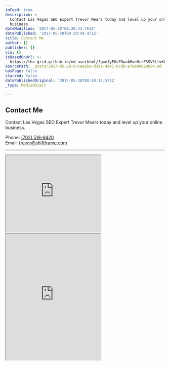 ```yaml
---
inFeed: true
description: >-
  Contact Las Vegas SEO Expert Trevor Mears today and level up your online
  business.
dateModified: '2017-05-28T08:20:43.761Z'
datePublished: '2017-05-28T08:20:44.471Z'
title: Contact Me
author: []
publisher: {}
via: {}
isBasedOnUrl: >-
  https://the-grid.github.io/ed-userhtml/?g=eJyFUsFOwzAMve8rrF3SVSLlvK07wDixISR2QxxM4q6ZmqRq0kGF-HeSdWIdm4QPkeX4PdvPnjvRqNqD72rKx54-fbbDPfbR8WI0gmBZmsKmVA4cCa-sgeBaU3VgiCTJ4AuCmhqocUugCtBoWqxCgrB1p8wW0jQ7MIW_JJayBayx9Uq8LB9XFiNJngNrjaRCGZJsAl8HQLQ9NpfZ4JuWZmc5JaGEgeUgrWg1Gc-35B8qiq676za4fUJNCYsANnm9fTvnOUpyjUc0hJ6OVAnrM9nkhO8jPM44wLM_wrILgGvEsCArva-nWaYPY3NXqsIXTWiaC6szTVJhtnPH75vCNprv3CVrWJL91SSHojWH_SVDdaP9qhsQUeBkMNH3yY16caxrMvK-VJVM-jKT2ZVVLa1GZf4bhV2DrjBcTOz3vEnm2netvA_3tCbnwqmxKYyfK0JH8IHKc87Hp7ZH_TvP-iYXox_OCtwI
sourcePath: _posts/2017-05-28-6ccee26e-d391-4a41-8cd8-a7e990628654.md
hasPage: false
starred: false
datePublishedOriginal: '2017-05-28T00:48:14.573Z'
_type: MediaObject

---
```

## Contact Me

Contact Las Vegas SEO Expert Trevor Mears today and level up your online business.

Phone: [(702) 518-9420][0]  
Email: [trevor@shiftframe.com][1]

---

<iframe src="https://the-grid.github.io/ed-userhtml/?g=eJyFUsFOwzAMve8rrF3SVSLlvK07wDixISR2QxxM4q6ZmqRq0kGF-HeSdWIdm4QPkeX4PdvPnjvRqNqD72rKx54-fbbDPfbR8WI0gmBZmsKmVA4cCa-sgeBaU3VgiCTJ4AuCmhqocUugCtBoWqxCgrB1p8wW0jQ7MIW_JJayBayx9Uq8LB9XFiNJngNrjaRCGZJsAl8HQLQ9NpfZ4JuWZmc5JaGEgeUgrWg1Gc-35B8qiq676za4fUJNCYsANnm9fTvnOUpyjUc0hJ6OVAnrM9nkhO8jPM44wLM_wrILgGvEsCArva-nWaYPY3NXqsIXTWiaC6szTVJhtnPH75vCNprv3CVrWJL91SSHojWH_SVDdaP9qhsQUeBkMNH3yY16caxrMvK-VJVM-jKT2ZVVLa1GZf4bhV2DrjBcTOz3vEnm2netvA_3tCbnwqmxKYyfK0JH8IHKc87Hp7ZH_TvP-iYXox_OCtwI" height="244" style=""></iframe>

<iframe src="https://the-grid.github.io/ed-userhtml/?g=eJzNV0tv4zYQvu-vILTYS1H5lXW2tez0EPTQQxcFeioWQUCLlEWEErUkFeeB_e8dkpIsS5QjZ3OIgDjSvGf4DTlcK_3IKdKPBd0Emj7oaaxUgFQsCkquPiB4JhkuNYsTIbPbvcRFQSV6Rhl-CPeM6HSFLmez4iECityxfIXm8IVARUToR9dAyPKcSvOGnvvMQigdqjKOqVI-fo4zCq4TketwT9ku1Su0FZxEjqTYEwX3kyXN6mjCrdBaZCt0YSLsWyRUxZIVmonc5mR1tChWaHFIqTEyn_mtUCmFPOgfi8eCC7lCkhKfagap4h0dUK50d5LS3KctxR40CVMFx49QCy7iu17Ui4GoOd5SXpezrt3c1K5r0FPwjo-l3wXEd_RJv5cMCtEPY4UTbWFVZfyRXixM6XJNc_AZoF-CVlgs5yynPocp5cWhpN48XKazye_jUWLXN1M7j8n26vbg07ekKKex3oqHXztdUZT6mGR6EUuKwWfVZvPZ7FOECkwIy3cmA8C5-41gUSShEMccWk8Jzgj6eH19DXQc3-2kKHMCNU2SxEg-hCrFROzBBEjXf4YLhVVU19ZCiQkr1Qp9NrlYPfZkXVd8IPlyjFMa3wFvJwsH0NMiRzCsQZaDFOYvWa_ffS5M8OJECA3_TP8Hu-bFZ3lbApjysN4q-6zJVuew8yS45J1FLwC3W1j0O692w20baPXMklzGX-LosOZhzUnsE1XrVlOJfaJXZPCqqNvd4zo4dE3UacJZdLQUcLpEphlCzNkOjpcYdgQqo3sqwQPmNTljhHAaxaVUJrlCMCvWKgbLIBKztLB19PtFS5yrAjou19E-ZZqG8BVbeZNV1PTdJajMTXu3902zcdiM0irq-eTit-Vl1OkkIwaJbe-YDksFDLcfVEGFmXjykpWH2qf8JBK_weLgLafk5qcxeTAFaz4MR-THIxJQeKYfzRb3ZQlbbLWkuTAY4GLvP0lPx9kpxTPynSbrqZ2Grj6sCbtHjGyC_uhzaw4lHGtD05Lewz-KJYxMMcdK-TQCN0at7dRj5qJYZAWnGgauBHNFAyQFNx_AD1BGdSrAs5mFAgSOYDTZBKnWxWo6dcYnKmWJTiRMQxOwNTWKU1VuM6b_MO9_kc0i6IY_FDbBGodOLjTMTTAg6bKwmZjq9NJ1p-RIv7dO-Go9BVsvWq5O9LG2a_GR1puRFFJsZM3T-hhQNZhrMNWlz_vFtYxNMO968uFtILnk1kzBAfJEY066zgTR_k4Y5SSctxayce_OwE4AlvhSGEA_UrKTzEtK_dCtr-DqK7DXU_vhidLa7kY5yqH5bWt9c4ybAN1jXgLLF5O1HLSuRgGaeqKCYyIf6gaYGeEuZfaUTdDsN3azNuA0mscGK8C-Fhs0w4yPgYYV7GNj8TbYqMI4CxqVziAy_jT8t4RG5bCHDEs_AxiVnXeOjCIF0-M2DQ8uLt4GF1UQZ-Gi0hnExT-G_5a4qBz2cGHpZ20Y7x8Vj6KUzWn56hPl89ug4ziYs0ByrDqIlf9ADP3txIYh01y8z0HNcQQ98LTZN74Ia6dmmev3940dN2-OQU1n9O7hZ-nDj1Oqeqn21aurY9z0BsOTa_WytRM9XsUFlx3UuvA0KjBd_WutrKdO0lvzE6TuqlQ7mKtDCndcmvvGGTv19-swUAFGmoAXQWuPGudMUl3KfLQzJ34o6tn-zM9XN62N8-hmvsrfwG0Goljbi5P5b0r-P2IG9oU" height="400" style=""></iframe>



[0]: http://tel:7025189420/
[1]: http://trevor@shiftframe.com/